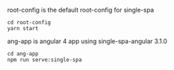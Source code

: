 root-config is the default root-config for single-spa

```
cd root-config
yarn start
```

ang-app is angular 4 app using single-spa-angular 3.1.0 

```
cd ang-app
npm run serve:single-spa
```